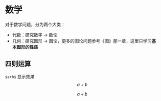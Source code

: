 # 数学

对于数学问题，分为两个大类：

- 代数：研究数字 -> 数论
- 几何：研究图形 -> 图论，更多的图论问题参考《图》那一章，这里只学习**基本图形的性质**

## 四则运算

`$a+b$` 显示效果 $$a+b$$

 $$
 a+b
 $$